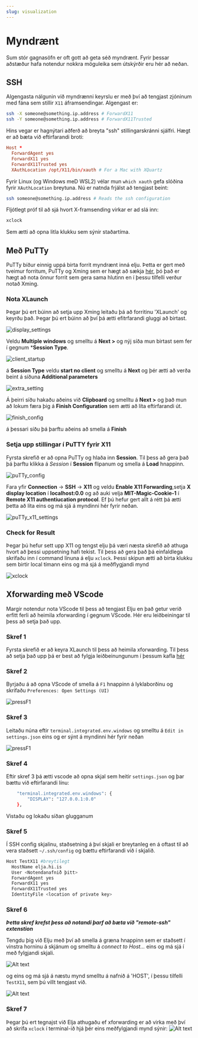 ```yaml
---
slug: visualization
---
```


# Myndrænt

Sum stór gagnasöfn er oft gott að geta séð myndrænt. Fyrir þessar aðstæður hafa notendur nokkra möguleika sem útskýrðir eru hér að neðan. 

## SSH
Algengasta nálgunin við myndrænni keyrslu er með því að tengjast zjóninum med fána sem stillir `X11` áframsendingar. Algengast er:

```bash
ssh -X someone@something.ip.address # ForwardX11
ssh -Y someone@something.ip.address # ForwardX11Trusted
```

Hins vegar er hagnýtari aðferð að breyta "ssh" stillingarskránni sjálfri. Hægt er að bæta við eftirfarandi broti:

```conf
Host *
  ForwardAgent yes
  ForwardX11 yes
  ForwardX11Trusted yes
  XAuthLocation /opt/X11/bin/xauth # For a Mac with XQuartz
```

Fyrir Linux (og Windows meD WSL2) vélar mun `which xauth` gefa slóðina fyrir `XAuthLocation` breytuna. Nú er natnda frjálst að tengjast beint:

```bash
ssh someone@something.ip.address # Reads the ssh configuration
```

Fljótlegt próf til að sjá hvort X-framsending virkar er ad slá inn:
```bash                                       
xclock
```
Sem ætti að opna litla klukku sem sýnir staðartíma.

## Með PuTTy
PuTTy bíður einnig uppá birta forrit myndrænt inná elju. Þetta er gert með tveimur forritum, PuTTy og Xming sem er hægt að sækja [hér](https://sourceforge.net/projects/xming/files/Xming/6.9.0.31/Xming-6-9-0-31-setup.exe/download), þó það er hægt að nota önnur forrit sem gera sama hlutinn en í þessu tilfelli verður notað Xming.


### Nota XLaunch
Þegar þú ert búinn að setja upp Xming leitaðu þá að forritinu  'XLaunch' og  keyrðu það. Þegar þú ert búinn að því þá ætti efitrfarandi gluggi að birtast.

![display_settings](../../../../../docs/assets/x11_display_settings.png)


Veldu **Multiple windows** og smelltu á **Next >** og nýj síða mun birtast sem fer í gegnum ***Session Type**.

![client_startup](../../../../../docs/assets/x11_client_startup.png)


á **Session Type** veldu **start no client** og smelltu á **Next** og þér ætti að verða beint á síðuna **Additional parameters**

![extra_setting](../../../../../docs/assets/x11_extra_setting.png)


Á þeirri síðu hakaðu aðeins við **Clipboard** og smelltu á **Next >** og það mun að lokum færa þig á **Finish Configuration** sem ætti að líta eftirfarandi út.

![finish_config](../../../../../docs/assets/x11_finish_config.png)


á þessari síðu þá þarftu aðeins að smella á **Finish**

### Setja upp stillingar í PuTTY fyrir X11
Fyrsta skrefið er að opna PuTTy og hlaða inn **Session**. Til þess að gera það þá þarftu klikka á *Session* í **Session** flipanum  og smella á **Load** hnappinn.

![puTTy_config](../../../../../docs/assets/putty_configuration.png)


Fara yfir **Connection** -> **SSH** -> **X11** og veldu **Enable X11 Forwarding**,setja **X display location** í **localhost:0.0** og að auki velja **MIT-Magic-Cookie-1** í **Remote X11 authentiucation protocol**. Ef þú hefur gert allt á rétt þá ætti þetta að líta eins og má sjá á myndinni hér fyrir neðan.

![puTTy_x11_settings](../../../../../docs/assets/x11_puTTy_settings.png)

### Check for Result
Þegar þú hefur sett upp X11 og tengst elju þá væri næsta skrefið að athuga hvort að þessi uppsetning hafi tekist. Til þess að gera það þá einfaldlega skrifaðu inn í command línuna á elju ```xclock```. Þessi skipun ætti að birta klukku sem birtir local tímann eins og má sjá á meðflygjandi mynd 

![xclock](../../../../../docs/assets/x11_xclock.png)


## Xforwarding með VScode
Margir notendur nota VScode til þess að tengjast Elju en það getur verið erfitt ferli að heimila xforwarding í gegnum VScode. Hér eru leiðbeiningar til þess að setja það upp.

### Skref 1
Fyrsta skrefið  er að keyra XLaunch til þess að heimila xforwarding. Til þess að setja það upp þá er best að fylgja leiðbeinungunum í þessum kafla [hér](#Nota-XLaunch)


### Skref 2
Byrjaðu á að opna VScode of smella á ```F1``` hnappinn á lyklaborðinu og skrifaðu ```Preferences: Open Settings (UI)```  

![pressF1](../../../../../docs/assets/PressF1.png)

### Skref 3
Leitaðu núna eftir ```terminal.integrated.env.windows``` og smelltu á ```Edit in settings.json``` eins og er sýnt á myndinni hér fyrir neðan  

![pressF1](../../../../../docs/assets/temrinal.integrated.env.windows_step%20-%20Copy.png)

### Skref 4
Eftir skref 3 þá ætti vscode að opna skjal sem heitir ```settings.json``` og þar bættu við eftirfarandi línu:

```bash
    "terminal.integrated.env.windows": {    
        "DISPLAY": "127.0.0.1:0.0"
    },
```
Vistaðu og lokaðu síðan glugganum

### Skref 5
Í SSH config skjalinu, staðsetning á því skjali er breytanleg en á oftast til að vera staðsett ```~/.ssh/config``` og bættu eftirfarandi við í skjalið.

```bash
Host TestX11 #breytilegt
  HostName elja.hi.is
  User <Notendanafnið þitt>
  ForwardAgent yes
  ForwardX11 yes
  ForwardX11Trusted yes
  IdentityFile <location of private key>
```
### Skref 6
***Þetta skref krefst þess að notandi þarf að bæta við "remote-ssh" extenstion***

Tengdu þig við Elju með því að smella á græna hnappinn sem er staðsett í vinstra horninu á skjánum  og smelltu á *connect to Host...* eins og má sjá í með fylgjandi skjali.

![Alt text](../../../../../docs/assets/Connecting%20to%20Elja.jpg)

og eins og má sjá á næstu mynd smelltu á nafnið á 'HOST', í þessu tilfelli ```TestX11```, sem þú villt tengjast við.

![Alt text](../../../../../docs/assets/SelectHost.jpg)

### Skref 7
Þegar þú ert tegnajst við Elja athugaðu ef xforwarding er að virka með því að skrifa ```xclock``` í terminal-ið hjá þér eins meðfylgjandi mynd sýnir: 
![Alt text](../../../../../docs/assets/vscode_xclock.jpg)